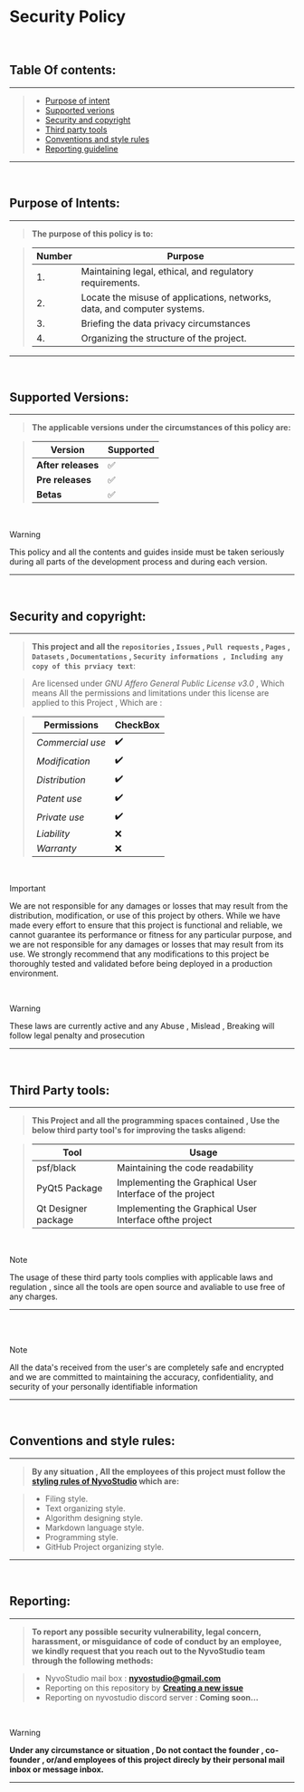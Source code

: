 # **Security Policy**  
<br>


## Table Of contents:
---
 >  - [Purpose of intent](#purpose-of-intents)
 >  - [Supported verions](#supported-versions)
 >  - [Security and copyright](#security-and-copyright)
 >  - [Third party tools](#third-party-tools)
 >  - [Conventions and style rules](#conventions-and-style-rules)
 >  - [Reporting guideline](#reporting)
---
<br>


## Purpose of Intents:
---
  
> **The purpose of this policy is to:**

  > | Number | Purpose
  > | ------ | ------ |
  > | 1.| Maintaining legal, ethical, and regulatory requirements. |
  > | 2.| Locate the misuse of applications, networks, data, and computer systems. |
  > | 3.| Briefing the data privacy circumstances |
  > | 4.| Organizing the structure of the project. |

---
<br>

## Supported Versions:
---
  
  > **The applicable versions under the circumstances of this policy are:**

  > | Version | Supported          |
  > | ------- | ------------------ |
  > | **After releases**   | :white_check_mark: |
  > | **Pre releases** | :white_check_mark: |
  > | **Betas** | :white_check_mark: |
 
<br>

  > [!WARNING]
  > This policy and all the contents and guides inside must be taken seriously during all parts of the development process and during each version.
---
<br>


## Security and copyright:
---

  > **This project and all the ```repositories``` , ```Issues``` , ```Pull requests``` , ```Pages``` , ```Datasets``` , ```Documentations``` , ```Security informations , Including any 
  > copy of this prviacy text```**:

  > Are licensed under *GNU Affero General Public License v3.0* , Which means All the permissions and limitations under this license are applied to this Project , Which are :

> | **Permissions**     | CheckBox |
> | -------------       |  ------  |
> |   *Commercial use*  |    ✔️   |
> |   *Modification*    |    ✔️   |
> |   *Distribution*    |    ✔️   |
> |   *Patent use*      |    ✔️   |
> |   *Private use*     |    ✔️   |
> |   *Liability*       |    ❌   |
> |   *Warranty*        |    ❌   |
<br>

> [!IMPORTANT]
> We are not responsible for any damages or losses that may result from the distribution, modification, or use of this project by others. While we have made every effort to ensure that  this project is functional and reliable, we cannot guarantee its performance or fitness for any particular purpose, and we are not responsible for any damages or losses that may
 result from its use. We strongly recommend that any modifications to this project be thoroughly tested and validated before being deployed in a production environment. 

<br>

 > [!WARNING]
 > These laws are currently active and any Abuse , Mislead , Breaking will follow legal penalty and prosecution
---
<br>

## Third Party tools:
---
 > **This Project and all the programming spaces contained , Use the below third party tool's for improving the tasks aligend:**

>  |   Tool                       |                                       Usage                                       |
>  |   -------                    |                                      -------                                      |
>  | psf/black                    | Maintaining the code readability                                                  |
>  | PyQt5 Package                | Implementing the Graphical User Interface of the project                          |
>  | Qt Designer package          | Implementing the Graphical User Interface ofthe project                           |

<br>

> [!NOTE]
> The usage of these third party tools complies with applicable laws and regulation , since all the tools are open source and avaliable to use
> free of any charges.
---
<br>


<br>

   > [!NOTE]
   > All the data's received from the user's are completely safe and encrypted and we are committed to maintaining the accuracy, confidentiality, and security of your personally 
   > identifiable information
---
<br>


## Conventions and style rules:
---

   >  **By any situation , All the employees of this project must follow the [styling rules of NyvoStudio](https://github.com/NyvoStudio/StyleGuide/tree/Main.project/styling_guide) which are:**

  > - Filing style.
  > - Text organizing style.
  > - Algorithm designing style.
  > - Markdown language style.
  > - Programming style.
  > - GitHub Project organizing style.
---

<br>


## Reporting:
---
  > **To report any possible security vulnerability, legal concern, harassment, or misguidance of code of conduct by an employee, we kindly request that you reach out to the NyvoStudio team through the following methods:**

  > - NyvoStudio mail box : **nyvostudio@gmail.com**
  > - Reporting on this repository by [**Creating a new issue**](https://github.com/KhodeNima/NyvoAI/security/advisories/new)
  > - Reporting on nyvostudio discord server : **Coming soon...**

<br>

> [!WARNING]
> **Under any circumstance or situation , Do not contact the founder , co-founder , or/and employees of this project direcly by their personal mail inbox or message inbox.**

---
<br> 
